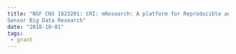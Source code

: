 ```yaml
---
title: "NSF CNS 1823201: CRI: mResearch: A platform for Reproducible and Extensible Mobile
Sensor Big Data Research" 
date: "2018-10-01"
tags:
 - grant
---
```


